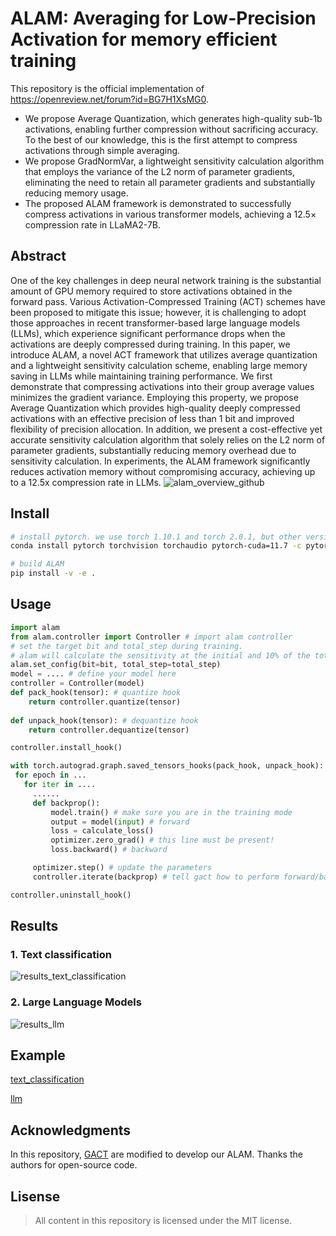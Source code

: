 # ALAM: Averaging for Low-Precision Activation for memory efficient training

This repository is the official implementation of https://openreview.net/forum?id=BG7H1XsMG0.

+ We propose Average Quantization, which generates high-quality sub-1b activations, enabling further compression without sacrificing accuracy. To the best of our knowledge, this is the first attempt to compress activations through simple averaging.
+ We propose GradNormVar, a lightweight sensitivity calculation algorithm that employs the variance of the L2 norm of parameter gradients, eliminating the need to retain all parameter gradients and substantially reducing memory usage.
+ The proposed ALAM framework is demonstrated to successfully compress activations in various transformer models, achieving a 12.5$\times$ compression rate in LLaMA2-7B.

## Abstract
 One of the key challenges in deep neural network training is the substantial amount of GPU memory required to store activations obtained in the forward pass. Various Activation-Compressed Training (ACT) schemes have been proposed to mitigate this issue; however, it is challenging to adopt those approaches in recent transformer-based large language models (LLMs), which experience significant performance drops when the activations are deeply compressed during training. In this paper, we introduce ALAM, a novel ACT framework that utilizes average quantization and a lightweight sensitivity calculation scheme, enabling large memory saving in LLMs while maintaining training performance. We first demonstrate that compressing activations into their group average values minimizes the gradient variance. Employing this property, we propose Average Quantization which provides high-quality deeply compressed activations with an effective precision of less than 1 bit and improved flexibility of precision allocation. In addition, we present a cost-effective yet accurate sensitivity calculation algorithm that solely relies on the L2 norm of parameter gradients, substantially reducing memory overhead due to sensitivity calculation. In experiments, the ALAM framework significantly reduces activation memory without compromising accuracy, achieving up to a 12.5x compression rate in LLMs. 
![alam_overview_github](https://github.com/KH9NHAKRFF/ALAM/assets/144604248/c968e709-6e24-4300-8b40-0b1ad89a8c33)

## Install

```bash
# install pytorch. we use torch 1.10.1 and torch 2.0.1, but other version is also possible 
conda install pytorch torchvision torchaudio pytorch-cuda=11.7 -c pytorch -c nvidia

# build ALAM
pip install -v -e .
```

## Usage 

```python
import alam 
from alam.controller import Controller # import alam controller
# set the target bit and total_step during training. 
# alam will calculate the sensitivity at the initial and 10% of the total step. 
alam.set_config(bit=bit, total_step=total_step)  
model = .... # define your model here
controller = Controller(model)
def pack_hook(tensor): # quantize hook
    return controller.quantize(tensor)
        
def unpack_hook(tensor): # dequantize hook
    return controller.dequantize(tensor)

controller.install_hook()

with torch.autograd.graph.saved_tensors_hooks(pack_hook, unpack_hook):
 for epoch in ...
   for iter in ....
     ......
     def backprop():
         model.train() # make sure you are in the training mode
         output = model(input) # forward
         loss = calculate_loss()
         optimizer.zero_grad() # this line must be present!
         loss.backward() # backward

     optimizer.step() # update the parameters
     controller.iterate(backprop) # tell gact how to perform forward/backward

controller.uninstall_hook()
```
## Results

### 1. Text classification
![results_text_classification](https://github.com/KH9NHAKRFF/ALAM/assets/144604248/f4b1d640-eb85-4611-a687-a2789de0fdbb)


### 2. Large Language Models
![results_llm](https://github.com/KH9NHAKRFF/ALAM/assets/144604248/e33d8fad-2380-4653-abb8-c131da9861f0)


## Example
[text_classification](https://github.com/KH9NHAKRFF/ALAM/tree/main/benchmark/text_classification)

[llm](https://github.com/KH9NHAKRFF/ALAM/tree/main/benchmark/llm)

 
## Acknowledgments
  
  In this repository, [GACT](https://github.com/LiuXiaoxuanPKU/GACT-ICML) are modified to develop our ALAM.
  Thanks the authors for open-source code.
  
 ## Lisense

> All content in this repository is licensed under the MIT license. 

